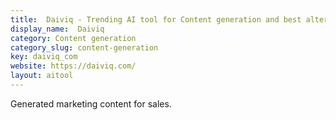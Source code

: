 ```yaml
---
title:  Daiviq - Trending AI tool for Content generation and best alternatives
display_name:  Daiviq
category: Content generation
category_slug: content-generation
key: daiviq_com
website: https://daiviq.com/
layout: aitool
---
```


Generated marketing content for sales.

